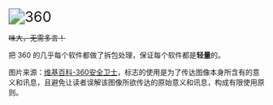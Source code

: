 <img src="https://i.postimg.cc/Lsh7cW8q/360-Total-Security.png" alt="360" style="zoom:200%;" />

~~味大，无需多言！~~

把 360 的几乎每个软件都做了拆包处理，保证每个软件都是**轻量**的。

图片来源：[维基百科-360安全卫士](https://w.wiki/DxxR)，标志的使用是为了传达图像本身所含有的意义和讯息，且避免让读者误解该图像所欲传达的原始意义和讯息，构成有限使用原则。


